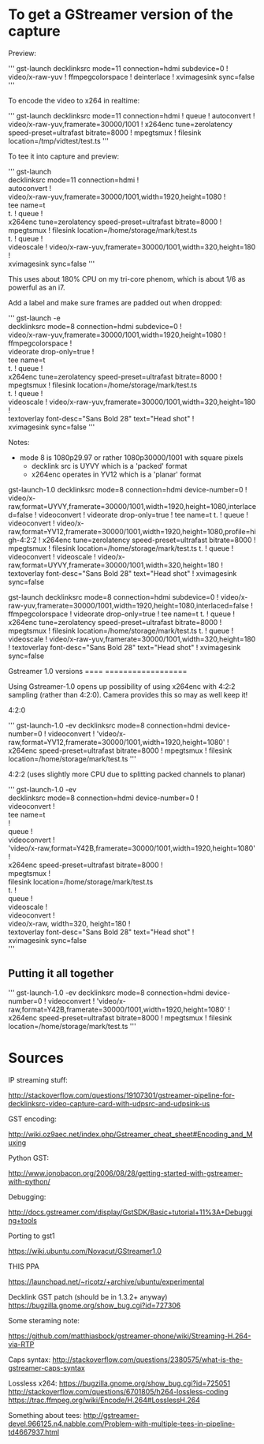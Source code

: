 To get a GStreamer version of the capture
=========================================

Preview:

'''
gst-launch decklinksrc mode=11 connection=hdmi subdevice=0 ! video/x-raw-yuv ! ffmpegcolorspace ! deinterlace ! xvimagesink sync=false
'''

To encode the video to x264 in realtime:

'''
gst-launch decklinksrc mode=11 connection=hdmi ! queue ! autoconvert ! video/x-raw-yuv,framerate=30000/1001 ! x264enc tune=zerolatency speed-preset=ultrafast bitrate=8000 ! mpegtsmux ! filesink location=/tmp/vidtest/test.ts
'''

To tee it into capture and preview:

'''
gst-launch \
	decklinksrc mode=11 connection=hdmi ! \
	autoconvert ! \
	video/x-raw-yuv,framerate=30000/1001,width=1920,height=1080 ! \
	tee name=t \
		t. ! queue ! \
			x264enc tune=zerolatency speed-preset=ultrafast bitrate=8000 ! \
			mpegtsmux ! filesink location=/home/storage/mark/test.ts \
		t. ! queue ! \
			videoscale ! video/x-raw-yuv,framerate=30000/1001,width=320,height=180 ! \
			xvimagesink sync=false
'''

This uses about 180% CPU on my tri-core phenom, which is about 1/6 as powerful as an i7.

Add a label and make sure frames are padded out when dropped:

'''
gst-launch -e \
	decklinksrc mode=8 connection=hdmi subdevice=0 ! \
  video/x-raw-yuv,framerate=30000/1001,width=1920,height=1080 ! \
	ffmpegcolorspace ! \
  videorate drop-only=true ! \
	tee name=t \
		t. ! queue ! \
			x264enc tune=zerolatency speed-preset=ultrafast bitrate=8000 ! \
			mpegtsmux ! filesink location=/home/storage/mark/test.ts \
		t. ! queue ! \
			videoscale ! video/x-raw-yuv,framerate=30000/1001,width=320,height=180 ! \
			textoverlay font-desc="Sans Bold 28" text="Head shot" ! \
			xvimagesink sync=false
'''

Notes:

  - mode 8 is 1080p29.97 or rather 1080p30000/1001 with square pixels
	- decklink src is UYVY which is a 'packed' format
	- x264enc operates in YV12 which is a 'planar' format 

gst-launch-1.0 decklinksrc mode=8 connection=hdmi device-number=0 ! video/x-raw,format=UYVY,framerate=30000/1001,width=1920,height=1080,interlaced=false ! videoconvert ! videorate drop-only=true ! tee name=t t. ! queue ! videoconvert ! video/x-raw,format=YV12,framerate=30000/1001,width=1920,height=1080,profile=high-4:2:2 ! x264enc tune=zerolatency speed-preset=ultrafast bitrate=8000 ! mpegtsmux ! filesink location=/home/storage/mark/test.ts t. ! queue ! videoconvert ! videoscale ! video/x-raw,format=UYVY,framerate=30000/1001,width=320,height=180 ! textoverlay font-desc="Sans Bold 28" text="Head shot" ! xvimagesink sync=false

gst-launch decklinksrc mode=8 connection=hdmi subdevice=0 ! video/x-raw-yuv,framerate=30000/1001,width=1920,height=1080,interlaced=false ! ffmpegcolorspace ! videorate drop-only=true ! tee name=t t. ! queue ! x264enc tune=zerolatency speed-preset=ultrafast bitrate=8000 ! mpegtsmux ! filesink location=/home/storage/mark/test.ts t. ! queue ! videoscale ! video/x-raw-yuv,framerate=30000/1001,width=320,height=180 ! textoverlay font-desc="Sans Bold 28" text="Head shot" ! xvimagesink sync=false

Gstreamer 1.0 versions
==== ==================

Using Gstreamer-1.0 opens up possibility of using x264enc with 4:2:2 sampling (rather than 4:2:0).  Camera provides this so may as well keep it!

4:2:0

'''
gst-launch-1.0 -ev decklinksrc mode=8 connection=hdmi device-number=0 ! videoconvert ! 'video/x-raw,format=YV12,framerate=30000/1001,width=1920,height=1080' ! x264enc speed-preset=ultrafast bitrate=8000 ! mpegtsmux ! filesink location=/home/storage/mark/test.ts
'''

4:2:2 (uses slightly more CPU due to splitting packed channels to planar)

'''
gst-launch-1.0 -ev \
	decklinksrc mode=8 connection=hdmi device-number=0 ! \
	videoconvert ! \
	tee name=t \
		! \
			queue ! \
			videoconvert ! \
			'video/x-raw,format=Y42B,framerate=30000/1001,width=1920,height=1080' ! \
			x264enc speed-preset=ultrafast bitrate=8000 ! \
			mpegtsmux ! \
			filesink location=/home/storage/mark/test.ts \
		t. ! \
			queue ! \
			videoscale ! \
			videoconvert ! \
			video/x-raw, width=320, height=180 ! \
			textoverlay font-desc="Sans Bold 28" text="Head shot" ! \
			xvimagesink sync=false \
'''

Putting it all together
-----------------------

'''
gst-launch-1.0 -ev decklinksrc mode=8 connection=hdmi device-number=0 ! videoconvert ! 'video/x-raw,format=Y42B,framerate=30000/1001,width=1920,height=1080' ! x264enc speed-preset=ultrafast bitrate=8000 ! mpegtsmux ! filesink location=/home/storage/mark/test.ts
'''




Sources
=======

IP streaming stuff:

http://stackoverflow.com/questions/19107301/gstreamer-pipeline-for-decklinksrc-video-capture-card-with-udpsrc-and-udpsink-us

GST encoding:

http://wiki.oz9aec.net/index.php/Gstreamer_cheat_sheet#Encoding_and_Muxing

Python GST:

http://www.jonobacon.org/2006/08/28/getting-started-with-gstreamer-with-python/

Debugging:

http://docs.gstreamer.com/display/GstSDK/Basic+tutorial+11%3A+Debugging+tools

Porting to gst1

https://wiki.ubuntu.com/Novacut/GStreamer1.0

THIS PPA

https://launchpad.net/~ricotz/+archive/ubuntu/experimental

Decklink GST patch (should be in 1.3.2+ anyway)
https://bugzilla.gnome.org/show_bug.cgi?id=727306

Some steraming note:

https://github.com/matthiasbock/gstreamer-phone/wiki/Streaming-H.264-via-RTP

Caps syntax:
http://stackoverflow.com/questions/2380575/what-is-the-gstreamer-caps-syntax

Lossless x264:
https://bugzilla.gnome.org/show_bug.cgi?id=725051
http://stackoverflow.com/questions/6701805/h264-lossless-coding
https://trac.ffmpeg.org/wiki/Encode/H.264#LosslessH.264

Something about tees:
http://gstreamer-devel.966125.n4.nabble.com/Problem-with-multiple-tees-in-pipeline-td4667937.html

